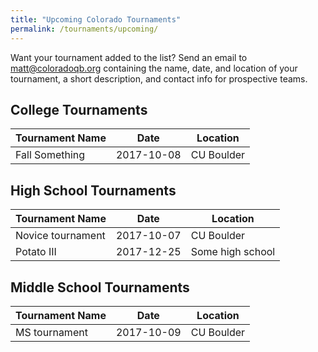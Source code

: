 ```yaml
---
title: "Upcoming Colorado Tournaments"
permalink: /tournaments/upcoming/
---
```


Want your tournament added to the list? Send an email to <matt@coloradoqb.org>
containing the name, date, and location of your tournament, a short description,
and contact info for prospective teams.

## College Tournaments

| Tournament Name   | Date       | Location         |
| ----------------- | ---------- | ---------------- |
| Fall Something    | 2017-10-08 | CU Boulder       |

## High School Tournaments

| Tournament Name   | Date       | Location         |
| ----------------- | ---------- | ---------------- |
| Novice tournament | 2017-10-07 | CU Boulder       |
| Potato III        | 2017-12-25 | Some high school |

## Middle School Tournaments

| Tournament Name   | Date       | Location         |
| ----------------- | ---------- | ---------------- |
| MS tournament     | 2017-10-09 | CU Boulder       |
